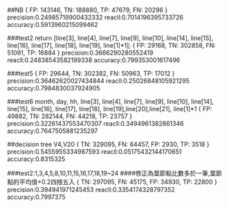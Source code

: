 ##NB
{ FP: 143146, TN: 188880, TP: 47679, FN: 20296 }
precision:0.24985719900432332
reacll:0.7014196395733726
accuracy:0.5913960215099462

###test2
return [line[3], line[4], line[7], line[9], line[10], line[14], line[15], line[16], line[17], line[18], line[19], line[1]*1];
{ FP: 29168, TN: 302858, FN: 51091, TP: 16884 }
precision:0.3666290280552419
reacll:0.24838543582199338
accuracy:0.799353001617496

###test5
{ FP: 29644, TN: 302382, FN: 50963, TP: 17012 }
precision:0.36462620027434844
reacll:0.25026848105921295
accuracy:0.7984830037924905

###test6
month, day, hh, line[3], line[4], line[7], line[9], line[10],
			line[14], line[15], line[16], line[17], line[18], line[19],line[20],line[21], line[1]*1
{ FP: 49882, TN: 282144, FN: 44218, TP: 23757 }
precision:0.32261437553470307
reacll:0.3494961382861346
accuracy:0.7647505881235297

##decision tree
V4,V20
{ TN: 329095, FN: 64457, FP: 2930, TP: 3518 }
precision:0.5455955334987593
reacll:0.05175432144170651
accuracy:0.8315325

###test2:1,3,4,5,8,10,11,15,16,17,18,19~24
####修正為葉節點比數多於一筆,葉節點的平均值+0.2四捨五入
{ TN: 297095, FN: 45175, FP: 34930, TP: 22800 }
precision:0.394941971245453
reacll:0.3354174328797352
accuracy:0.7997375